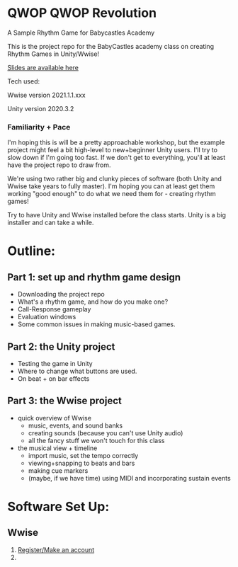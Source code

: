 # QWOP QWOP Revolution
A Sample Rhythm Game for Babycastles Academy

This is the project repo for the BabyCastles academy class on creating Rhythm Games in Unity/Wwise!

[Slides are available here](https://docs.google.com/presentation/d/1fQVSYs5EKnu26jL4AQlMtb9-fXGOVe64DrgLHwGRwdE/edit?usp=sharing)

Tech used:

Wwise version 2021.1.1.xxx

Unity version 2020.3.2

### Familiarity + Pace
I'm hoping this is will be a pretty approachable workshop, but the example project might feel a bit high-level to new+beginner Unity users.  I'll try to slow down if I'm going too fast.  If we don't get to everything, you'll at least have the project repo to draw from.

We're using two rather big and clunky pieces of software (both Unity and Wwise take years to fully master).  I'm hoping you can at least get them working "good enough" to do what we need them for - creating rhythm games!

Try to have Unity and Wwise installed before the class starts.  Unity is a big installer and can take a while.

# Outline:
## Part 1: set up and rhythm game design
- Downloading the project repo
- What's a rhythm game, and how do you make one?
- Call-Response gameplay
- Evaluation windows
- Some common issues in making music-based games.

## Part 2: the Unity project
- Testing the game in Unity
- Where to change what buttons are used.
- On beat + on bar effects

## Part 3: the Wwise project
- quick overview of Wwise
  - music, events, and sound banks
  - creating sounds (because you can't use Unity audio)
  - all the fancy stuff we won't touch for this class
- the musical view + timeline
  - import music, set the tempo correctly
  - viewing+snapping to beats and bars
  - making cue markers
  - (maybe, if we have time) using MIDI and incorporating sustain events


# Software Set Up:

## Wwise

1. [Register/Make an account](https://www.audiokinetic.com/sign-in/) 
2. 

